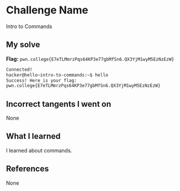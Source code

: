 # Challenge Name
Intro to Commands

## My solve
**Flag:** `pwn.college{E7eTLMmrzPqs64KP3e77gbMfSn6.QX3YjM1wyM5EzNzEzW}`

```bash
Connected!
hacker@hello~intro-to-commands:~$ hello
Success! Here is your flag:
pwn.college{E7eTLMmrzPqs64KP3e77gbMfSn6.QX3YjM1wyM5EzNzEzW}
```
## Incorrect tangents I went on
None

## What I learned
I learned about commands.

## References 
None
